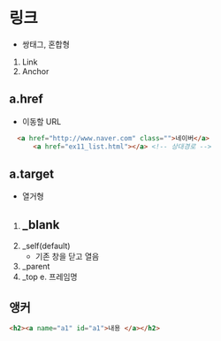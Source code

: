 # 링크
- 쌍태그, 혼합형
1. Link
2. Anchor

## a.href
- 이동할 URL

```html
  <a href="http://www.naver.com" class="">네이버</a>
      <a href="ex11_list.html"></a> <!-- 상대경로 -->
```

## a.target
- 열거형
1. \_blank
	- 
2. \_self(default)
	- 기존 창을 닫고 열음
1. \_parent
2. \_top
  e. 프레임명

## 앵커
```html
<h2><a name="a1" id="a1">내용 </a></h2>
```
